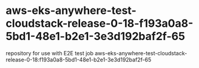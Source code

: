 # aws-eks-anywhere-test-cloudstack-release-0-18-f193a0a8-5bd1-48e1-b2e1-3e3d192baf2f-65
repository for use with E2E test job aws-eks-anywhere-test-cloudstack-release-0-18:f193a0a8-5bd1-48e1-b2e1-3e3d192baf2f-65
